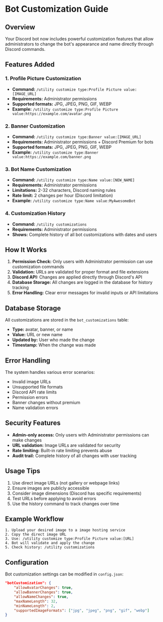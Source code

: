 # Bot Customization Guide

## Overview

Your Discord bot now includes powerful customization features that allow administrators to change the bot's appearance and name directly through Discord commands.

## Features Added

### 1. Profile Picture Customization
- **Command:** `/utility customize type:Profile Picture value:[IMAGE_URL]`
- **Requirements:** Administrator permissions
- **Supported formats:** JPG, JPEG, PNG, GIF, WEBP
- **Example:** `/utility customize type:Profile Picture value:https://example.com/avatar.png`

### 2. Banner Customization
- **Command:** `/utility customize type:Banner value:[IMAGE_URL]`
- **Requirements:** Administrator permissions + Discord Premium for bots
- **Supported formats:** JPG, JPEG, PNG, GIF, WEBP
- **Example:** `/utility customize type:Banner value:https://example.com/banner.png`

### 3. Bot Name Customization
- **Command:** `/utility customize type:Name value:[NEW_NAME]`
- **Requirements:** Administrator permissions
- **Limitations:** 2-32 characters, Discord naming rules
- **Rate limit:** 2 changes per hour (Discord limitation)
- **Example:** `/utility customize type:Name value:MyAwesomeBot`

### 4. Customization History
- **Command:** `/utility customizations`
- **Requirements:** Administrator permissions
- **Shows:** Complete history of all bot customizations with dates and users

## How It Works

1. **Permission Check:** Only users with Administrator permission can use customization commands
2. **Validation:** URLs are validated for proper format and file extensions
3. **Discord API:** Changes are applied directly through Discord's API
4. **Database Storage:** All changes are logged in the database for history tracking
5. **Error Handling:** Clear error messages for invalid inputs or API limitations

## Database Storage

All customizations are stored in the `bot_customizations` table:
- **Type:** avatar, banner, or name
- **Value:** URL or new name
- **Updated by:** User who made the change
- **Timestamp:** When the change was made

## Error Handling

The system handles various error scenarios:
- Invalid image URLs
- Unsupported file formats
- Discord API rate limits
- Permission errors
- Banner changes without premium
- Name validation errors

## Security Features

- **Admin-only access:** Only users with Administrator permissions can make changes
- **URL validation:** Image URLs are validated for security
- **Rate limiting:** Built-in rate limiting prevents abuse
- **Audit trail:** Complete history of all changes with user tracking

## Usage Tips

1. Use direct image URLs (not gallery or webpage links)
2. Ensure images are publicly accessible
3. Consider image dimensions (Discord has specific requirements)
4. Test URLs before applying to avoid errors
5. Use the history command to track changes over time

## Example Workflow

```
1. Upload your desired image to a image hosting service
2. Copy the direct image URL
3. Use: /utility customize type:Profile Picture value:[URL]
4. Bot will validate and apply the change
5. Check history: /utility customizations
```

## Configuration

Bot customization settings can be modified in `config.json`:
```json
"botCustomization": {
    "allowAvatarChanges": true,
    "allowBannerChanges": true,
    "allowNameChanges": true,
    "maxNameLength": 32,
    "minNameLength": 2,
    "supportedImageFormats": ["jpg", "jpeg", "png", "gif", "webp"]
}
```